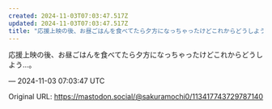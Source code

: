 ```yaml
---
created: 2024-11-03T07:03:47.517Z
updated: 2024-11-03T07:03:47.517Z
title: "応援上映の後、お昼ごはんを食べてたら夕方になっちゃったけどこれからどうしよう…。[...]"
---
```


<p>応援上映の後、お昼ごはんを食べてたら夕方になっちゃったけどこれからどうしよう…。</p>

&mdash; 2024-11-03 07:03:47 UTC

Original URL: https://mastodon.social/@sakuramochi0/113417743729787140
